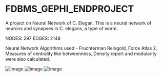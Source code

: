 # FDBMS_GEPHI_ENDPROJECT
A project on Neural Network of C. Elegan. This is a neural network of neurons and synapses in C. elegans, a type of worm.


NODES: 297
EDGES: 2148


 Neural Network Algorithms used - Fruchterman Reingold, Force Atlas 2, Measures of centrality like betweenness, Density report and modularity were also calculated.
 
 
 ![image](https://user-images.githubusercontent.com/93238919/163803509-8f01fe86-84cc-48ca-ab9f-912a8ac4dfa1.png)
![image](https://user-images.githubusercontent.com/93238919/163803565-be1aa49c-3f5b-4c9c-924d-58ec2a765b63.png)
![image](https://user-images.githubusercontent.com/93238919/163803649-85c8ca29-98cb-4a36-950e-7dbcfd1c1623.png)

